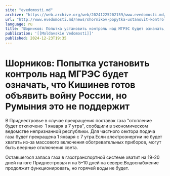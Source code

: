```yaml
---
site: "evedomosti.md"
archive: "https://web.archive.org/web/20241225202159/www.evedomosti.md/news/shornikov-popytka-ustanovit-kontrol-nad-mgres-budet-oznachat"
url: "http://www.evedomosti.md/news/shornikov-popytka-ustanovit-kontrol-nad-mgres-budet-oznachat"
language: ru
title: "Шорников: Попытка установить контроль над МГРЭС будет означать, что Кишинев готов объявить войну России, но Румыния это не поддержит"
publication: '[[Moldavskie Vedomosti]]'
published: 2024-12-23T19:35
---
```


# Шорников: Попытка установить контроль над МГРЭС будет означать, что Кишинев готов объявить войну России, но Румыния это не поддержит

В Приднестровье в случае прекращения поставок газа "отопление будет отключено  1 января в 7 утра", сообщили в экономическом ведомстве непризнанной республики. Для частного сектора подача газа будет прекращена 1 января с 7 утра.Если электроэнергии не будет хватать из-за массового включения обогревательных приборов, могут быть веерные отключения света.

Оставшегося запаса газа в газотранспортной системе хватит на 19-20 дней на юге Приднестровья и на 5–10 дней на севере.Водоснабжение продолжит функционировать, но горячей воды не будет.